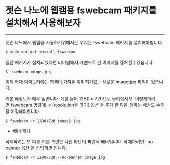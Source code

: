 # 젯슨 나노에 웹캠용 fswebcam 패키지를 설치해서 사용해보자
***

젯슨 나노에서 웹캠을 사용하기위해서는 우리는 fswebcam 패키지를 설치해야합니다.
```
$ sudo apt-get install fswebcam
```

일단 패키지가 설치되었다면 터미널에서 커맨드로 한 이미지를 캡처할수있습니다.
```
$ fswebcam image.jpg
```

이제 현재 디렉토리에는 웹캠이 가져온 이미지가있는 새로운 image.jpg 파일이 있습니다.

기본 해상도가 매우 낮습니다. 예를 들어 1280 × 720으로 늘리십시오. 이렇게하려면 fswebcam 명령에 -r (resolution을 의미) 옵션 을 추가 한 다음 원하는 해상도 수준을 지정해야합니다.

```
$ fswebcam -r 1280x720 image2.jpg
```

* 배너 제거

삭제하려는 또 다른 기본 측면은 사진 하단의 파란색 배너입니다. 삭제하려면 –no-banner 옵션 을 삽입하면 됩니다.

```
$ fswebcam -r 1280x720 --no-banner image.jpg
```
